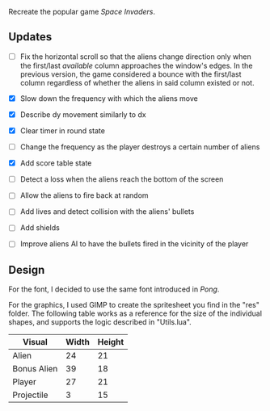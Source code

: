 Recreate the popular game _Space Invaders_.

## Updates

- [ ] Fix the horizontal scroll so that the aliens change direction only when the first/last _available_ column approaches the window's edges. In the previous version, the game considered a bounce with the first/last column regardless of whether the aliens in said column existed or not.

- [x] Slow down the frequency with which the aliens move

- [x] Describe dy movement similarly to dx

- [x] Clear timer in round state

- [ ] Change the frequency as the player destroys a certain number of aliens

- [x] Add score table state

- [ ] Detect a loss when the aliens reach the bottom of the screen

- [ ] Allow the aliens to fire back at random

- [ ] Add lives and detect collision with the aliens' bullets

- [ ] Add shields

- [ ] Improve aliens AI to have the bullets fired in the vicinity of the player

## Design

For the font, I decided to use the same font introduced in _Pong_.

For the graphics, I used GIMP to create the spritesheet you find in the "res" folder. The following table works as a reference for the size of the individual shapes, and supports the logic described in "Utils.lua".

| Visual      | Width | Height |
| ----------- | ----- | ------ |
| Alien       | 24    | 21     |
| Bonus Alien | 39    | 18     |
| Player      | 27    | 21     |
| Projectile  | 3     | 15     |

